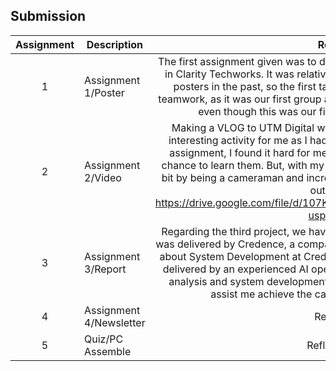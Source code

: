 ## Submission
| Assignment | Description  | Reflection |
| :-----: |  ------ | :-----: | 
| 1 | Assignment 1/Poster | The first assignment given was to design a poster about a virtual industrial talk in Clarity Techworks. It was relatively easy for me since I've finished a lot of posters in the past, so the first task is straightforward in general. For our teamwork, as it was our first group assignment, we managed to work as a unit, even though this was our first time being together as a group.  | 
| 2 | Assignment 2/Video | Making a VLOG to UTM Digital was our second assignment, it was a very interesting activity for me as I hadn't gotten a chance to visit it. During this assignment, I found it hard for me to take good videos as I didn’t have any chance to learn them. But, with my friend's help, I managed to improve a little bit by being a cameraman and increasing my video editing skills. Here, check out our video: https://drive.google.com/file/d/107KGWfxdE1pOuQZz7EijTUsEjs5Tp1Zc/view?usp=drive_link | 
| 3 | Assignment 3/Report | Regarding the third project, we have to write a report on an industrial talk that was delivered by Credence, a company I've never heard of. I gained knowledge about System Development at Credence through this presentation, which was delivered by an experienced AI operation. I was able to learn a lot about data analysis and system development via this session, which could potentially assist me achieve the career of my dreams in the future. | 
| 4 | Assignment 4/Newsletter | Reflection 4 |
| 5 | Quiz/PC Assemble | Reflection Quiz |
